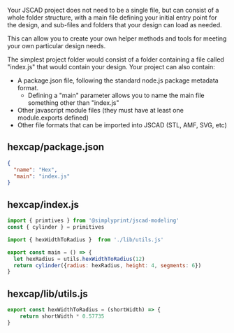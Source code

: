 Your JSCAD project does not need to be a single file, but can consist of a whole folder structure, 
with a main file defining your initial entry point for the design, and sub-files and folders that your 
design can load as needed.

This can allow you to create your own helper methods and tools for meeting your own particular 
design needs.

The simplest project folder would consist of a folder containing a file called "index.js" that would 
contain your design. Your project can also contain:
- A package.json file, following the standard node.js package metadata format.
    * Defining a "main" parameter allows you to name the main file something other than "index.js"
- Other javascript module files (they must have at least one module.exports defined)
- Other file formats that can be imported into JSCAD (STL, AMF, SVG, etc)

## hexcap/package.json
```json
{
  "name": "Hex",
  "main": "index.js"
}
```
## hexcap/index.js
```javascript
import { primtives } from '@simplyprint/jscad-modeling'
const { cylinder } = primitives

import { hexWidthToRadius }  from './lib/utils.js'

export const main = () => {
  let hexRadius = utils.hexWidthToRadius(12)
  return cylinder({radius: hexRadius, height: 4, segments: 6})
}
```
## hexcap/lib/utils.js
```javascript
export const hexWidthToRadius = (shortWidth) => {
    return shortWidth * 0.57735
}
```
